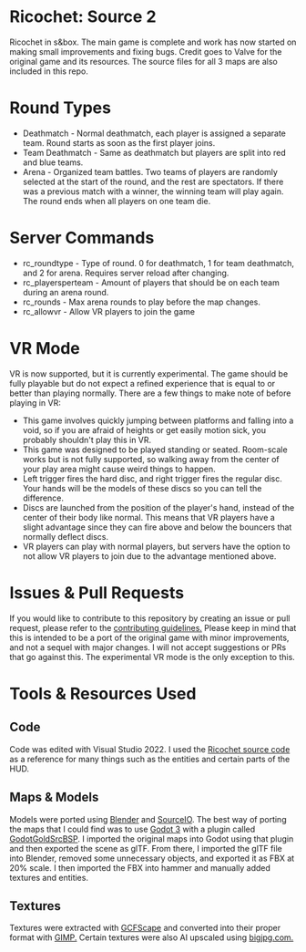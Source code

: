 # Ricochet: Source 2
 Ricochet in s&box. The main game is complete and work has now started on making small improvements and fixing bugs. Credit goes to Valve for the original game and its resources. The source files for all 3 maps are also included in this repo.

# Round Types
- Deathmatch - Normal deathmatch, each player is assigned a separate team. Round starts as soon as the first player joins.
- Team Deathmatch - Same as deathmatch but players are split into red and blue teams.
- Arena - Organized team battles. Two teams of players are randomly selected at the start of the round, and the rest are spectators. If there was a previous match with a winner, the winning team will play again. The round ends when all players on one team die.

# Server Commands
- rc_roundtype - Type of round. 0 for deathmatch, 1 for team deathmatch, and 2 for arena. Requires server reload after changing.
- rc_playersperteam - Amount of players that should be on each team during an arena round.
- rc_rounds - Max arena rounds to play before the map changes.
- rc_allowvr - Allow VR players to join the game

# VR Mode
VR is now supported, but it is currently experimental. The game should be fully playable but do not expect a refined experience that is equal to or better than playing normally. There are a few things to make note of before playing in VR:
- This game involves quickly jumping between platforms and falling into a void, so if you are afraid of heights or get easily motion sick, you probably shouldn't play this in VR.
- This game was designed to be played standing or seated. Room-scale works but is not fully supported, so walking away from the center of your play area might cause weird things to happen.
- Left trigger fires the hard disc, and right trigger fires the regular disc. Your hands will be the models of these discs so you can tell the difference.
- Discs are launched from the position of the player's hand, instead of the center of their body like normal. This means that VR players have a slight advantage since they can fire above and below the bouncers that normally deflect discs.
- VR players can play with normal players, but servers have the option to not allow VR players to join due to the advantage mentioned above.

# Issues & Pull Requests
If you would like to contribute to this repository by creating an issue or pull request, please refer to the [contributing guidelines.](https://lambdagaming.github.io/contributing.html) Please keep in mind that this is intended to be a port of the original game with minor improvements, and not a sequel with major changes. I will not accept suggestions or PRs that go against this. The experimental VR mode is the only exception to this.

# Tools & Resources Used
## Code
Code was edited with Visual Studio 2022. I used the [Ricochet source code](https://github.com/ValveSoftware/halflife/tree/master/ricochet) as a reference for many things such as the entities and certain parts of the HUD. 

## Maps & Models
Models were ported using [Blender](https://www.blender.org/) and [SourceIO](https://github.com/REDxEYE/SourceIO). The best way of porting the maps that I could find was to use [Godot 3](https://godotengine.org/download/3.x/windows/) with a plugin called [GodotGoldSrcBSP](https://github.com/DataPlusProgram/GodotGoldSrcBSP). I imported the original maps into Godot using that plugin and then exported the scene as glTF. From there, I imported the glTF file into Blender, removed some unnecessary objects, and exported it as FBX at 20% scale. I then imported the FBX into hammer and manually added textures and entities.

## Textures
Textures were extracted with [GCFScape](https://valvedev.info/tools/gcfscape/) and converted into their proper format with [GIMP.](https://www.gimp.org/) Certain textures were also AI upscaled using [bigjpg.com.](https://bigjpg.com/)

